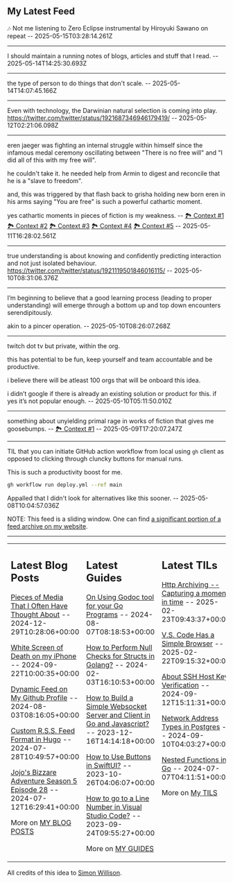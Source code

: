 ## My Latest Feed

<!-- feed starts -->
 🎶 Not me listening to Zero Eclipse instrumental by Hiroyuki Sawano on repeat  -- 2025-05-15T03:28:14.261Z

---

I should maintain a running notes of blogs, articles and stuff that I read.  -- 2025-05-14T14:25:30.693Z

---

the type of person to do things that don't scale.  -- 2025-05-14T14:07:45.166Z

---

Even with technology, the Darwinian natural selection is coming into play.
https://twitter.com/twitter/status/1921687346946179419/  -- 2025-05-12T02:21:06.098Z

---

eren jaeger was fighting an internal struggle within himself since the infamous medal ceremony oscillating between "There is no free will" and "I did all of this with my free will".


he couldn't take it. he needed help from Armin to digest and reconcile that he is a "slave to freedom".


and, this was triggered by that flash back to grisha holding new born eren in his arms saying "You are free" is such a powerful cathartic moment.


yes cathartic moments in pieces of fiction is my weakness. -- [🏞️ Context #1](https://cpx.tnvmadhav.me/content/image/content-images/6bd41735c95869dbc5b729645e4891dc-2988048953.jpg) [🏞️ Context #2](https://cpx.tnvmadhav.me/content/image/content-images/159e06ffb1a71e79f3b56718791f22d1-555933217.jpg) [🏞️ Context #3](https://cpx.tnvmadhav.me/content/image/content-images/image_7wtgKYS.png) [🏞️ Context #4](https://cpx.tnvmadhav.me/content/image/content-images/image_Pd52BB8.png) [🏞️ Context #5](https://cpx.tnvmadhav.me/content/image/content-images/eren-in-139-saw-his-anime-future-self-being-held-by-grisha-v0-hz22gaalq7d_sjkgrZ3.jpg) -- 2025-05-11T16:28:02.561Z

---

true understanding is about knowing and confidently predicting interaction and not just isolated behaviour.
https://twitter.com/twitter/status/1921119501846016115/  -- 2025-05-10T08:31:06.376Z

---

I’m beginning to believe that a good learning process (leading to proper understanding) will emerge through a bottom up and top down encounters serendipitously.

akin to a pincer operation.  -- 2025-05-10T08:26:07.268Z

---

twitch dot tv but private, within the org.

this has potential to be fun, keep yourself and team accountable and be productive.


i believe there will be atleast 100 orgs that will be onboard this idea.


i didn’t google if there is already an existing solution or product for this. if yes it’s not popular enough.  -- 2025-05-10T05:11:50.010Z

---

something about unyielding primal rage in works of fiction that gives me goosebumps. -- [🏞️ Context #1](https://cpx.tnvmadhav.me/content/image/content-images/image_9HBbyKQ.jpeg) -- 2025-05-09T17:20:07.247Z

---

TIL that you can initiate GitHub action workflow from local using `gh` client as opposed to clicking through cluncky buttons for manual runs.

This is such a productivity boost for me.

```sh
gh workflow run deploy.yml --ref main
```

Appalled that I didn't look for alternatives like this sooner.  -- 2025-05-08T10:04:57.036Z
<!-- feed ends -->

NOTE: This feed is a sliding window. One can find [a significant portion of a feed archive on my website](https://tnvmadhav.me/feed/).

---


<table><tr><td valign="top" width="33%">

## Latest Blog Posts

<!-- blog starts -->
[Pieces of Media That I Often Have Thought About](https://tnvmadhav.me/blog/pieces-of-media-that-i-often-have-thought-about/) -- 2024-12-29T10:28:06+00:00

[White Screen of Death on my iPhone](https://tnvmadhav.me/blog/white-screen-of-death-on-my-iphone/) -- 2024-09-22T10:00:35+00:00

[Dynamic Feed on My Github Profile](https://tnvmadhav.me/blog/dynamic-feed-on-my-github-profile/) -- 2024-08-03T08:16:05+00:00

[Custom R.S.S. Feed Format in Hugo](https://tnvmadhav.me/blog/custom-rss-feed-format-in-hugo/) -- 2024-07-28T10:49:57+00:00

[Jojo's Bizzare Adventure Season 5 Episode 28](https://tnvmadhav.me/blog/jojos-bizzare-adventure-season-5-episode-28/) -- 2024-07-12T16:29:41+00:00

More on [MY BLOG POSTS](https://tnvmadhav.me/blog/)
<!-- blog ends -->

</td><td valign="top" width="34%">

## Latest Guides

<!-- guide starts -->
[On Using Godoc tool for your Go Programs](https://tnvmadhav.me/guides/on-using-godoc-tool/) -- 2024-08-07T08:18:53+00:00

[How to Perform Null Checks for Structs in Golang?](https://tnvmadhav.me/guides/how-to-perform-null-checks-for-structs-in-golang/) -- 2024-02-03T16:10:53+00:00

[How to Build a Simple Websocket Server and Client in Go and Javascript?](https://tnvmadhav.me/guides/how-to-build-a-simple-websocket-server-and-client-in-go/) -- 2023-12-16T14:14:18+00:00

[How to Use Buttons in SwiftUI?](https://tnvmadhav.me/guides/how-to-use-buttons-in-swiftui/) -- 2023-10-26T04:06:07+00:00

[How to go to a Line Number in Visual Studio Code?](https://tnvmadhav.me/guides/how-to-go-to-line-in-visual-studio-code/) -- 2023-09-24T09:55:27+00:00

More on [MY GUIDES](https://tnvmadhav.me/guides/)
<!-- guide ends -->

</td><td valign="top" width="33%">

## Latest TILs

<!-- til starts -->
[Http Archiving -- Capturing a moment in time](https://tnvmadhav.me/til/http-archiving/) -- 2025-02-23T09:43:37+00:00

[V.S. Code Has a Simple Browser](https://tnvmadhav.me/til/vscode-has-a-simple-browser/) -- 2025-02-22T09:15:32+00:00

[About SSH Host Key Verification](https://tnvmadhav.me/til/ssh-host-key-verification/) -- 2024-09-12T15:11:31+00:00

[Network Address Types in Postgres](https://tnvmadhav.me/til/network-address-types-in-postgres/) -- 2024-09-10T04:03:27+00:00

[Nested Functions in Go](https://tnvmadhav.me/til/nested-functions-in-go/) -- 2024-07-07T04:11:51+00:00

More on [My TILS](https://tnvmadhav.me/til/)
<!-- til ends -->

</td></tr></table>


All credits of this idea to [Simon Willison](https://github.com/simonw/simonw/).